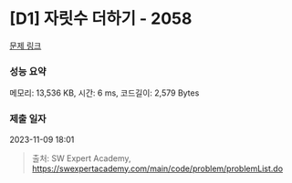 # [D1] 자릿수 더하기 - 2058 

[문제 링크](https://swexpertacademy.com/main/code/problem/problemDetail.do?contestProbId=AV5QPRjqA10DFAUq) 

### 성능 요약

메모리: 13,536 KB, 시간: 6 ms, 코드길이: 2,579 Bytes

### 제출 일자

2023-11-09 18:01



> 출처: SW Expert Academy, https://swexpertacademy.com/main/code/problem/problemList.do